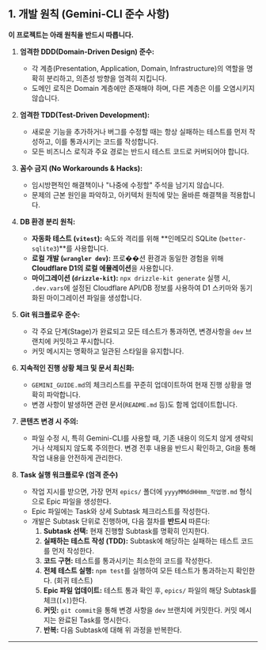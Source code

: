 ## 1. 개발 원칙 (Gemini-CLI 준수 사항)

**이 프로젝트는 아래 원칙을 반드시 따릅니다.**

1.  **엄격한 DDD(Domain-Driven Design) 준수:**

    -   각 계층(Presentation, Application, Domain, Infrastructure)의 역할을 명확히 분리하고, 의존성 방향을 엄격히 지킵니다.
    -   도메인 로직은 Domain 계층에만 존재해야 하며, 다른 계층은 이를 오염시키지 않습니다.

2.  **엄격한 TDD(Test-Driven Development):**

    -   새로운 기능을 추가하거나 버그를 수정할 때는 항상 실패하는 테스트를 먼저 작성하고, 이를 통과시키는 코드를 작성합니다.
    -   모든 비즈니스 로직과 주요 경로는 반드시 테스트 코드로 커버되어야 합니다.

3.  **꼼수 금지 (No Workarounds & Hacks):**

    -   임시방편적인 해결책이나 "나중에 수정할" 주석을 남기지 않습니다.
    -   문제의 근본 원인을 파악하고, 아키텍처 원칙에 맞는 올바른 해결책을 적용합니다.

4.  **DB 환경 분리 원칙:**

    -   **자동화 테스트 (`vitest`):** 속도와 격리를 위해 **인메모리 SQLite (`better-sqlite3`)**를 사용합니다.
    -   **로컬 개발 (`wrangler dev`):** 프로��션 환경과 동일한 경험을 위해 **Cloudflare D1의 로컬 에뮬레이션**을 사용합니다.
    -   **마이그레이션 (`drizzle-kit`):** `npx drizzle-kit generate` 실행 시, `.dev.vars`에 설정된 Cloudflare API/DB 정보를 사용하여 D1 스키마와 동기화된 마이그레이션 파일을 생성합니다.

5.  **Git 워크플로우 준수:**

    -   각 주요 단계(Stage)가 완료되고 모든 테스트가 통과하면, 변경사항을 `dev` 브랜치에 커밋하고 푸시합니다.
    -   커밋 메시지는 명확하고 일관된 스타일을 유지합니다.

6.  **지속적인 진행 상황 체크 및 문서 최신화:**

    -   `GEMINI_GUIDE.md`의 체크리스트를 꾸준히 업데이트하여 현재 진행 상황을 명확히 파악합니다.
    -   변경 사항이 발생하면 관련 문서(`README.md` 등)도 함께 업데이트합니다.

7.  **콘텐츠 변경 시 주의:**

    -   파일 수정 시, 특히 Gemini-CLI를 사용할 때, 기존 내용이 의도치 않게 생략되거나 삭제되지 않도록 주의한다. 변경 전후 내용을 반드시 확인하고, Git을 통해 작업 내용을 안전하게 관리한다.

8.  **Task 실행 워크플로우 (엄격 준수)**
    -   작업 지시를 받으면, 가장 먼저 `epics/` 폴더에 `yyyyMMddHHmm_작업명.md` 형식으로 Epic 파일을 생성한다.
    -   Epic 파일에는 Task와 상세 Subtask 체크리스트를 작성한다.
    -   개발은 Subtask 단위로 진행하며, 다음 절차를 **반드시** 따른다:
        1.  **Subtask 선택:** 현재 진행할 Subtask를 명확히 인지한다.
        2.  **실패하는 테스트 작성 (TDD):** Subtask에 해당하는 실패하는 테스트 코드를 먼저 작성한다.
        3.  **코드 구현:** 테스트를 통과시키는 최소한의 코드를 작성한다.
        4.  **전체 테스트 실행:** `npm test`를 실행하여 모든 테스트가 통과하는지 확인한다. (회귀 테스트)
        5.  **Epic 파일 업데이트:** 테스트 통과 확인 후, `epics/` 파일의 해당 Subtask를 체크(`[x]`)한다.
        6.  **커밋:** `git commit`을 통해 변경 사항을 `dev` 브랜치에 커밋한다. 커밋 메시지는 완료된 Task를 명시한다.
        7.  **반복:** 다음 Subtask에 대해 위 과정을 반복한다.

---
